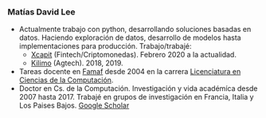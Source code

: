 ### Matías David Lee

  - Actualmente trabajo con python, desarrollando soluciones basadas en datos. Haciendo exploración de datos, desarrollo de modelos hasta implementaciones para producción. Trabajo/trabajé:
    - [Xcapit](https://www.xcapit.com/) (Fintech/Criptomonedas). Febrero 2020 a la actualidad. 
    - [Kilimo](https://kilimo.com.ar/) (Agtech). 2018, 2019.
  - Tareas docente en [Famaf](https://www.famaf.unc.edu.ar/) desde 2004 en la carrera [Licenciatura en Ciencias de la Computación](https://www.famaf.unc.edu.ar/academica/grado/licenciatura-en-ciencias-de-la-computaci%C3%B3n/).  
  - Doctor en Cs. de la Computación. Investigación y vida académíca desde 2007 hasta 2017. Trabajé en grupos de investigación en Francia, Italia y Los Paises Bajos. [Google Scholar](https://scholar.google.com/citations?user=eWYixqsAAAAJ&hl=es)
  
  
